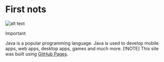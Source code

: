 # First nots
![alt text](https://www.aleqt.com/sites/default/files/styles/scale_660/public/a/785575_286435.jpg?itok=l73DrsBq)

> [!IMPORTANT]
> Java is a popular programming language.
> Java is used to develop mobile apps, web apps, desktop apps, games and much more.
> [!NOTE]
> This site was built using [GitHub Pages](https://pages.github.com/).